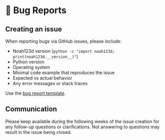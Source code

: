 # 🐛 Bug Reports

## Creating an issue 

When reporting bugs via GitHub issues, please include:
- Noah123d version (`python -c "import noah123d; print(noah123d.__version__)"`)
- Python version
- Operating system
- Minimal code example that reproduces the issue
- Expected vs actual behavior
- Any error messages or stack traces

Use the [bug report template](https://github.com/42sol-eu/noah123d/issues/new?template=bug_report.md).

## Communication

Please keep available during the following weeks of the issue creation for any follow-up questions or clarifications.
Not answering to questions may result in the issue being closed.